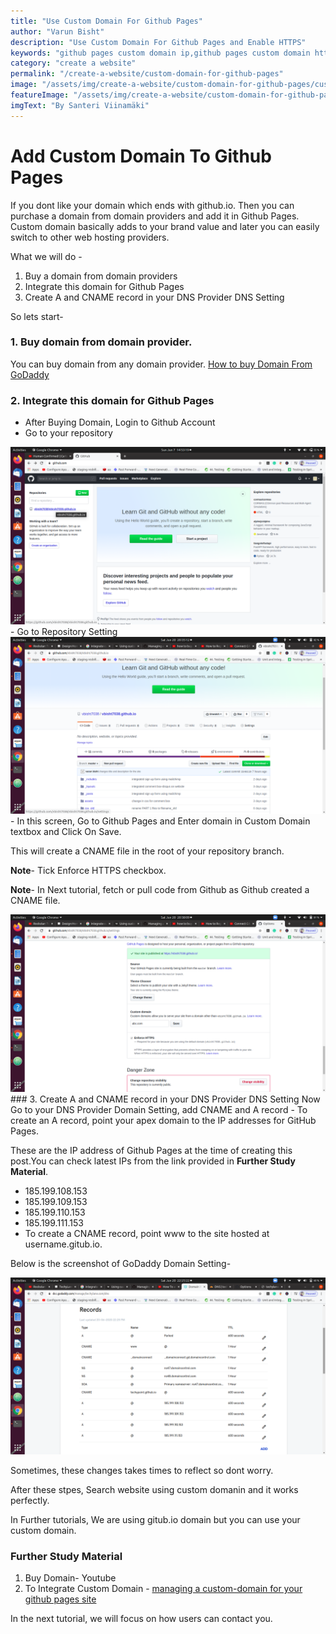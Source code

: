 ```yaml
---
title: "Use Custom Domain For Github Pages"
author: "Varun Bisht"
description: "Use Custom Domain For Github Pages and Enable HTTPS"
keywords: "github pages custom domain ip,github pages custom domain https,github pages custom domain godaddy,use your own domain name github pages,github pages custom domain name,github pages cname file"
category: "create a website"
permalink: "/create-a-website/custom-domain-for-github-pages"
image: "/assets/img/create-a-website/custom-domain-for-github-pages/custom_domain.jpg"
featureImage: "/assets/img/create-a-website/custom-domain-for-github-pages/custom_domain.jpg"
imgText: "By Santeri Viinamäki"
---
```

# Add Custom Domain To Github Pages

If you dont like your domain which ends with github.io. Then you can purchase a domain from domain providers and add it in Github Pages.
Custom domain basically adds to your brand value and later you can easily switch to other web hosting providers.

What we will do -
1. Buy a domain from domain providers
2. Integrate this domain for Github Pages
3. Create A and CNAME record in your DNS Provider DNS Setting

So lets start-
### 1. Buy domain from domain provider.
You can buy domain from any domain provider.
[How to buy Domain From GoDaddy](https://www.youtube.com/watch?v=ONyEEfNxHcQ "How to buy Domain From GoDaddy")

### 2. Integrate this domain for Github Pages
- After Buying Domain, Login to Github Account
- Go to your repository
<div class="imgCont">
  <img alt="Github Repository Option" title="Github Repository Option" src="/assets/img/create-a-website/custom-domain-for-github-pages/repository_option.png" />
</div>
- Go to Repository Setting
<div class="imgCont">
  <img alt="Github Repository Setting Option" title="Github Repository Setting Option" src="/assets/img/create-a-website/custom-domain-for-github-pages/repository_setting_option.png" />
</div>
- In this screen, Go to Github Pages and Enter domain in Custom Domain textbox and Click On Save.

   This will create a CNAME file in the root of your repository branch.

   **Note**- Tick Enforce HTTPS checkbox.

   **Note**- In Next tutorial, fetch or pull code from Github as Github created a CNAME file.
<div class="imgCont">
  <img alt="Github Custom Domain Option" title="Github Custom Domain Option" src="/assets/img/create-a-website/custom-domain-for-github-pages/github_custom_domain.png" />
</div>
### 3. Create A and CNAME record in your DNS Provider DNS Setting
Now Go to your DNS Provider Domain Setting, add CNAME and A record
- To create an A record, point your apex domain to the IP addresses for GitHub Pages.

   These are the IP address of Github Pages at the time of creating this post.You can check latest IPs from the link provided in **Further Study Material**.
   - 185.199.108.153
   - 185.199.109.153
   - 185.199.110.153
   - 185.199.111.153
- To create a CNAME record, point www to the site hosted at username.gitub.io.

Below is the screenshot of GoDaddy Domain Setting-
<div class="imgCont">
  <img alt="GoDaddy Domain Setting" title="GoDaddy Domain Setting" src="/assets/img/create-a-website/custom-domain-for-github-pages/DomainSettings.png" />
</div>

Sometimes, these changes takes times to reflect so dont worry.

After these stpes, Search website using custom domanin and it works perfectly.

In Further tutorials, We are using gitub.io domain but you can use your custom domain.

### Further Study Material
1. Buy Domain- Youtube
2. To Integrate Custom Domain - [managing a custom-domain for your github pages site](https://help.github.com/en/github/working-with-github-pages/managing-a-custom-domain-for-your-github-pages-site "managing-a-custom-domain-for-your-github-pages-site")

In the next tutorial, we will focus on how users can contact you.
